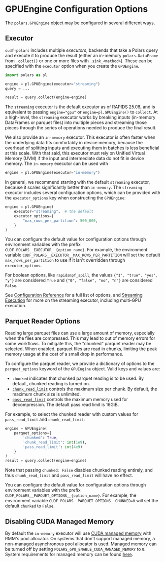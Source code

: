 # GPUEngine Configuration Options

The `polars.GPUEngine` object may be configured in several different ways.

## Executor

`cudf-polars` includes multiple *executors*, backends that take a Polars query and execute it to produce the result (either an in-memory `polars.DataFrame` from `.collect()` or one or more files with `.sink_<method>`). These can be specified with the `executor` option when you create the `GPUEngine`.

```python
import polars as pl

engine = pl.GPUEngine(executor="streaming")
query = ...

result = query.collect(engine=engine)
```

The `streaming` executor is the default executor as of RAPIDS 25.08, and is
equivalent to passing `engine="gpu"` or `engine=pl.GPUEngine()` to `collect`. At
a high-level, the `streaming` executor works by breaking inputs (in-memory
DataFrames or parquet files) into multiple pieces and streaming those pieces
through the series of operations needed to produce the final result.

We also provide an `in-memory` executor. This executor is often faster when the
underlying data fits comfortably in device memory, because the overhead of splitting
inputs and executing them in batches is less beneficial at this scale. With that said,
this executor must rely on Unified Virtual Memory (UVM) if the input and intermediate
data do not fit in device memory. The `in-memory` executor can be used with

```python
engine = pl.GPUEngine(executor="in-memory")
```

In general, we recommend starting with the default `streaming` executor, because
it scales significantly better than `in-memory`. The `streaming` executor includes
several configuration options, which can be provided with the `executor_options`
key when constructing the `GPUEngine`:

```python
engine = pl.GPUEngine(
    executor="streaming",  # the default
    executor_options={
        "max_rows_per_partition": 500_000,
    }
)
```

You can configure the default value for configuration options through
environment variables with the prefix `CUDF_POLARS__EXECUTOR__{option_name}`.
For example, the environment variable
`CUDF_POLARS__EXECUTOR__MAX_ROWS_PER_PARTITION` will set the default
`max_rows_per_partition` to use if it isn't overridden through
`executor_options`.

For boolean options, like `rapidsmpf_spill`, the values `{"1", "true", "yes", "y"}`
are considered `True` and `{"0", "false", "no", "n"}` are considered `False`.

See [Configuration Reference](#cudf-polars-api) for a full list of options, and
[Streaming Execution](#cudf-polars-streaming) for more on the streaming executor,
including multi-GPU execution.

## Parquet Reader Options

Reading large parquet files can use a large amount of memory, especially when the files are compressed. This may lead to out of memory errors for some workflows. To mitigate this, the "chunked" parquet reader may be selected. When enabled, parquet files are read in chunks, limiting the peak memory usage at the cost of a small drop in performance.

To configure the parquet reader, we provide a dictionary of options to the `parquet_options` keyword of the `GPUEngine` object. Valid keys and values are:
- `chunked` indicates that chunked parquet reading is to be used. By default, chunked reading is turned on.
- [`chunk_read_limit`](https://docs.rapids.ai/api/libcudf/legacy/classcudf_1_1io_1_1chunked__parquet__reader#aad118178b7536b7966e3325ae1143a1a) controls the maximum size per chunk. By default, the maximum chunk size is unlimited.
- [`pass_read_limit`](https://docs.rapids.ai/api/libcudf/legacy/classcudf_1_1io_1_1chunked__parquet__reader#aad118178b7536b7966e3325ae1143a1a) controls the maximum memory used for decompression. The default pass read limit is 16GiB.

For example, to select the chunked reader with custom values for `pass_read_limit` and `chunk_read_limit`:
```python
engine = GPUEngine(
    parquet_options={
        'chunked': True,
        'chunk_read_limit': int(1e9),
        'pass_read_limit': int(4e9)
    }
)
result = query.collect(engine=engine)
```
Note that passing `chunked: False` disables chunked reading entirely, and thus `chunk_read_limit` and `pass_read_limit` will have no effect.

You can configure the default value for configuration options through
environment variables with the prefix
`CUDF_POLARS__PARQUET_OPTIONS__{option_name}`. For example, the environment
variable `CUDF_POLARS__PARQUET_OPTIONS__CHUNKED=0` will set the default
`chunked` to `False`.

## Disabling CUDA Managed Memory

By default the `in-memory` executor will use [CUDA managed memory](https://docs.nvidia.com/cuda/cuda-c-programming-guide/index.html#unified-memory-introduction) with RMM's pool allocator. On systems that don't support managed memory, a non-managed asynchronous pool
allocator is used.
Managed memory can be turned off by setting `POLARS_GPU_ENABLE_CUDA_MANAGED_MEMORY` to `0`. System requirements for managed memory can be found [here](
https://docs.nvidia.com/cuda/cuda-c-programming-guide/index.html#system-requirements-for-unified-memory).
